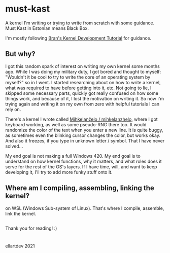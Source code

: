# must-kast

A kernel I'm writing or trying to write from scratch with some guidance. Must Kast in Estonian means Black Box.

I'm mostly following [Bran's Kernel Development Tutorial](http://www.osdever.net/bkerndev/Docs/title.htm) for guidance.

## But why?

I got this random spark of interest on writing my own kernel some months ago. While I was doing my military duty, I got bored and thought to myself: "Wouldn't it be cool to try to write the core of an operating system by myself?" so in I went. I started researching about on how to write a kernel, what was required to have before getting into it, etc. Not going to lie, I skipped some necessary parts, quickly got really confused on how some things work, and because of it, I lost the motivation on writing it. So now I'm trying again and writing it on my own from zero with helpful tutorials I can rely on.

There's a kernel I wrote called [Mihkelanželo / mihkelanzhelo](https://github.com/ellartdev/mihkelanzhelo), where I got keyboard working, as well as some pseudo-RNG there too. It would randomize the color of the text when you enter a new line. It is quite buggy, as sometimes even the blinking cursor changes the color, but works okay. And also it freezes, if you type in unknown letter / symbol. That I have never solved...

My end goal is not making a full Windows 420. My end goal is to understand on how kernel functions, why it matters, and what roles does it serve for the rest of the OS's layers. If I have time, will, and want to keep developing it, I'll try to add more funky stuff onto it.

## Where am I compiling, assembling, linking the kernel?

on WSL (Windows Sub-system of Linux). That's where I compile, assemble, link the kernel.

##

Thank you for reading! :)

#
ellartdev 2021
